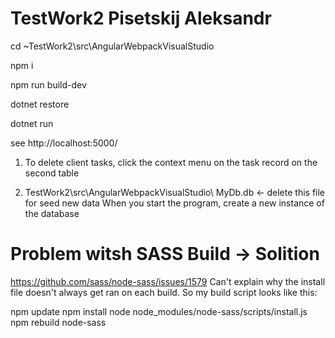 # TestWork2  Pisetskij Aleksandr

cd ~TestWork2\src\AngularWebpackVisualStudio

npm i 

npm run build-dev

dotnet restore

dotnet run

see http://localhost:5000/

1) To delete client tasks, click the context menu on the task record on the second table

2) TestWork2\src\AngularWebpackVisualStudio\ MyDb.db  <- delete this file for seed new data
When you start the program, create a new instance of the database

# Problem witsh SASS Build -> Solition
https://github.com/sass/node-sass/issues/1579
Can't explain why the install file doesn't always get ran on each build. So my build script looks like this:

npm update
npm install
node node_modules/node-sass/scripts/install.js
npm rebuild node-sass
